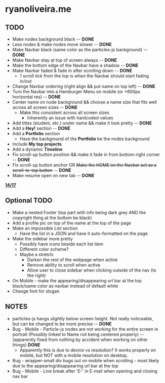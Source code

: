 # ryanoliveira.me

## TODO
* Make nodes background black -- **DONE**
* Less nodes & make nodes move slower -- **DONE**
* Make Navbar black (same color as the particles-js background) -- **DONE**
* Make Navbar stay at top of screen always -- **DONE**
* Make the bottom edge of the Navbar have a shadow -- **DONE**
* Make Navbar faded & fade in after scrolling down -- **DONE**
  * 1 scroll *tick* from the top is when the Navbar should start fading in/out
* Change Navbar ordering (right align && put name on top left) -- **DONE**
* Turn the Navbar into a Hamburger Menu on mobile (or <600px horizontal res) -- **DONE**
* Center name on node background && choose a name size that fits well across all screen sizes -- **DONE**
  * Make this consistent across all screen sizes
    * Inherently an issue with hardcoded values
* Add titles (student, etc.) under name && make it look pretty -- **DONE**
* Add a **Hey!** section -- **DONE**
* Add a **Portfolio** section
  * Have the background of the **Portfolio** be the nodes background
* Include **My top projects**
* Add a dynamic **Timeline**
* Fix scroll-up button position && make it fade in from bottom-right corner -- **DONE**
* Fix scroll-up button anchor OR ~~Make the HOME on the Navbar act as a scroll-to-top button~~ -- **DONE**
* Make resume open on new tab -- **DONE**

**<u>
14/17
</u>**

## Optional TODO
* Make a nested Footer (top part with info being dark grey AND the copyright thing at the bottom be black)
* Add a profile pic on top of the name at the top of the page
* Make an *Impossible List* section
  * Have the list in a JSON and have it auto-formatted on the page
* Make the sidebar more pretty
  * Possibly have icons beside each list item
  * Different color scheme?
  * Maybe a stretch:
    * Darken the rest of the webpage when active
    * Remove ability to scroll when active
    * Allow user to close sidebar when clicking outside of the nav (to the right)
* On Mobile - make the appearing/disappearing url bar at the top black/same color as navbar instead of default white
* Change font for slogan

## NOTES
* particles-js hangs *slightly* below screen height. Not really noticeable, but can be changed to be more precise -- **DONE**
* Bug - Mobile - Particle-js nodes are not working for the entire screen in portrait (Possibly linked to Name not being centered properly) -- (apparently fixed from nothing by accident when working on other things) **DONE**
  * Apparently this is due to device vs resolution? It works properly on mobile, but NOT with a mobile resolution on desktop.
* Bug - wrapper-small div bugs out on mobile when scrolling - most likely due to the appearing/disappearing url bar at the top
* Bug - Mobile - Line break after 'E-' in E-mail when opening and closing nav bar